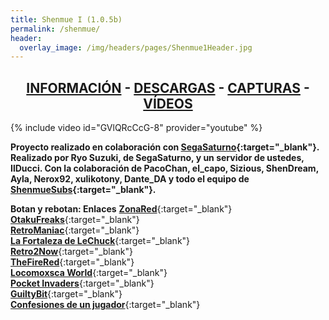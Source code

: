 ```yaml
---
title: Shenmue I (1.0.5b)
permalink: /shenmue/
header:
  overlay_image: /img/headers/pages/Shenmue1Header.jpg
---
```

<h2 style="text-align: center;"><strong><a href="/shenmue/informacion/">INFORMACIÓN</a> - <a href="/shenmue/descargar/">DESCARGAS</a> - <a href="/shenmue/capturas/">CAPTURAS</a> - <a href="/shenmue/videos/">VÍDEOS</a></strong></h2>

{% include video id="GVlQRcCcG-8" provider="youtube" %}

**Proyecto realizado en colaboración con [SegaSaturno](http://www.segasaturno.com){:target="_blank"}.**  
**Realizado por Ryo Suzuki, de SegaSaturno, y un servidor de ustedes, IlDucci. Con la colaboración 
de PacoChan, el_capo, Sizious, ShenDream, Ayla, Nerox92, xulikotony, Dante_DA y todo el equipo de 
[ShenmueSubs](http://shenmuesubs.sourceforge.net/){:target="_blank"}.**

**Botan y rebotan: Enlaces**
[**ZonaRed**](http://www.zonared.com/noticias/fans-shenmue-traducido-castellano-titulo-sega/){:target="_blank"}  
[**OtakuFreaks**](http://www.otakufreaks.com/traduccion-de-shenmue-al-espanol){:target="_blank"}  
[**RetroManiac**](http://retromaniacmagazine.blogspot.com.es/2012/06/la-nueva-traduccion-al-espanol-de.html){:target="_blank"}  
[**La Fortaleza de LeChuck**](http://www.lafortalezadelechuck.com/2012/06/shenmue-traducido-al-espanol.html){:target="_blank"}  
[**Retro2Now**](http://retro2now.blogspot.com.es/2012/06/nueva-traduccion-de-shenmue-al.html){:target="_blank"}  
[**TheFireRed**](http://www.alejandro-ace-translator.es/2012/06/shenmue-i-en-espanol-ya-disponible/){:target="_blank"}  
[**Locomoxsca World**](http://locomosxca-world.blogspot.com.es/2012/06/ya-tenemos-el-shenmue-en-castellano.html){:target="_blank"}  
[**Pocket Invaders**](http://www.pocketinvaders.com/noticias/3062/iiducci-publica-el-parche-de-traduccion-de-shenmue-al-castellano.html){:target="_blank"}  
[**GuiltyBit**](http://www.guiltybit.com/articulos/shenmue-tras-12-anos-habla-castellano/){:target="_blank"}  
[**Confesiones de un jugador**](http://www.confesionesdeunjugador.es/index.php?topic=1955.0){:target="_blank"}
